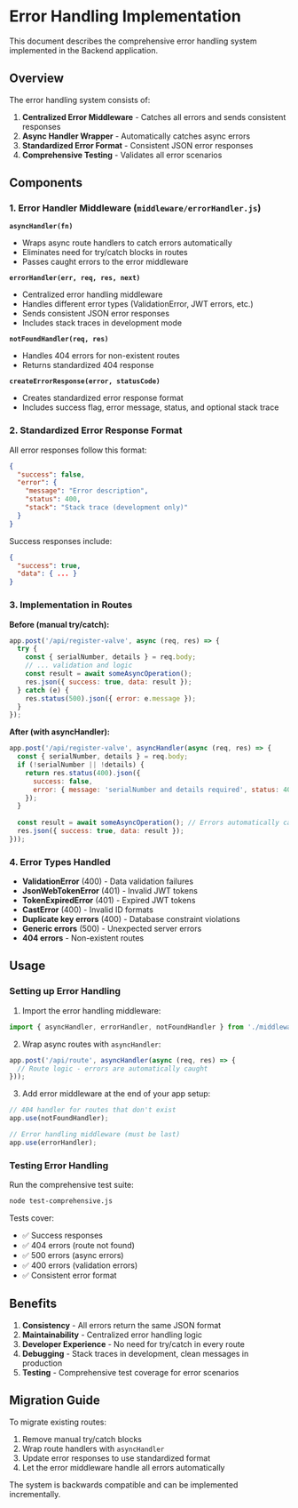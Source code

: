 # Error Handling Implementation

This document describes the comprehensive error handling system implemented in the Backend application.

## Overview

The error handling system consists of:
1. **Centralized Error Middleware** - Catches all errors and sends consistent responses
2. **Async Handler Wrapper** - Automatically catches async errors
3. **Standardized Error Format** - Consistent JSON error responses
4. **Comprehensive Testing** - Validates all error scenarios

## Components

### 1. Error Handler Middleware (`middleware/errorHandler.js`)

**`asyncHandler(fn)`**
- Wraps async route handlers to catch errors automatically
- Eliminates need for try/catch blocks in routes
- Passes caught errors to the error middleware

**`errorHandler(err, req, res, next)`**
- Centralized error handling middleware
- Handles different error types (ValidationError, JWT errors, etc.)
- Sends consistent JSON error responses
- Includes stack traces in development mode

**`notFoundHandler(req, res)`**
- Handles 404 errors for non-existent routes
- Returns standardized 404 response

**`createErrorResponse(error, statusCode)`**
- Creates standardized error response format
- Includes success flag, error message, status, and optional stack trace

### 2. Standardized Error Response Format

All error responses follow this format:
```json
{
  "success": false,
  "error": {
    "message": "Error description",
    "status": 400,
    "stack": "Stack trace (development only)"
  }
}
```

Success responses include:
```json
{
  "success": true,
  "data": { ... }
}
```

### 3. Implementation in Routes

**Before (manual try/catch):**
```javascript
app.post('/api/register-valve', async (req, res) => {
  try {
    const { serialNumber, details } = req.body;
    // ... validation and logic
    const result = await someAsyncOperation();
    res.json({ success: true, data: result });
  } catch (e) {
    res.status(500).json({ error: e.message });
  }
});
```

**After (with asyncHandler):**
```javascript
app.post('/api/register-valve', asyncHandler(async (req, res) => {
  const { serialNumber, details } = req.body;
  if (!serialNumber || !details) {
    return res.status(400).json({ 
      success: false, 
      error: { message: 'serialNumber and details required', status: 400 } 
    });
  }
  
  const result = await someAsyncOperation(); // Errors automatically caught
  res.json({ success: true, data: result });
}));
```

### 4. Error Types Handled

- **ValidationError** (400) - Data validation failures
- **JsonWebTokenError** (401) - Invalid JWT tokens
- **TokenExpiredError** (401) - Expired JWT tokens
- **CastError** (400) - Invalid ID formats
- **Duplicate key errors** (400) - Database constraint violations
- **Generic errors** (500) - Unexpected server errors
- **404 errors** - Non-existent routes

## Usage

### Setting up Error Handling

1. Import the error handling middleware:
```javascript
import { asyncHandler, errorHandler, notFoundHandler } from './middleware/errorHandler.js';
```

2. Wrap async routes with `asyncHandler`:
```javascript
app.post('/api/route', asyncHandler(async (req, res) => {
  // Route logic - errors are automatically caught
}));
```

3. Add error middleware at the end of your app setup:
```javascript
// 404 handler for routes that don't exist
app.use(notFoundHandler);

// Error handling middleware (must be last)
app.use(errorHandler);
```

### Testing Error Handling

Run the comprehensive test suite:
```bash
node test-comprehensive.js
```

Tests cover:
- ✅ Success responses
- ✅ 404 errors (route not found)
- ✅ 500 errors (async errors)
- ✅ 400 errors (validation errors)
- ✅ Consistent error format

## Benefits

1. **Consistency** - All errors return the same JSON format
2. **Maintainability** - Centralized error handling logic
3. **Developer Experience** - No need for try/catch in every route
4. **Debugging** - Stack traces in development, clean messages in production
5. **Testing** - Comprehensive test coverage for error scenarios

## Migration Guide

To migrate existing routes:

1. Remove manual try/catch blocks
2. Wrap route handlers with `asyncHandler`
3. Update error responses to use standardized format
4. Let the error middleware handle all errors automatically

The system is backwards compatible and can be implemented incrementally.